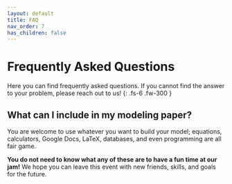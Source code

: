 ```yaml
---
layout: default
title: FAQ
nav_order: 7
has_children: false
---
```


# Frequently Asked Questions

Here you can find frequently asked questions. If you cannot find the answer to your problem, please reach out to us!
{: .fs-6 .fw-300 }

## What can I include in my modeling paper? 
 
You are welcome to use whatever you want to build your model; equations, calculators, Google Docs, LaTeX, databases, and even programming are all fair game. 

<b>You do not need to know what any of these are to have a fun time at our jam!</b> We hope you can leave this event with new friends, skills, and goals for the future.
